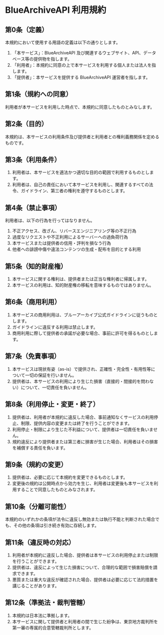 # BlueArchiveAPI 利用規約

## 第0条（定義）

本規約において使用する用語の定義は以下の通りとします。

1. 「本サービス」：BlueArchiveAPI 及び関連するウェブサイト、API、データベース等の提供物を指します。
2. 「利用者」：本規約に同意の上で本サービスを利用する個人または法人を指します。
3. 「提供者」：本サービスを提供する BlueArchiveAPI 運営者を指します。

## 第1条（規約への同意）

利用者が本サービスを利用した時点で、本規約に同意したものとみなします。

## 第2条（目的）

本規約は、本サービスの利用条件及び提供者と利用者との権利義務関係を定めるものです。

## 第3条（利用条件）

1. 利用者は、本サービスを適法かつ適切な目的の範囲で利用するものとします。
2. 利用者は、自己の責任において本サービスを利用し、関連するすべての法令、ガイドライン、第三者の権利を遵守するものとします。

## 第4条（禁止事項）

利用者は、以下の行為を行ってはなりません。

1. 不正アクセス、改ざん、リバースエンジニアリング等の不正行為
2. 過度なリクエストや不正利用によるサーバーへの過負荷行為
3. 本サービスまたは提供者の信用・評判を損なう行為
4. 他者への誹謗中傷や違法コンテンツの生成・配布を目的とする利用

## 第5条（知的財産権）

1. 本サービスに関する権利は、提供者または正当な権利者に帰属します。
2. 本サービスの利用は、知的財産権の移転を意味するものではありません。

## 第6条（商用利用）

1. 本サービスの商用利用は、ブルーアーカイブ公式ガイドラインに従うものとします。
2. ガイドラインに違反する利用は禁止します。
3. 商用利用に際して提供者の承諾が必要な場合、事前に許可を得るものとします。

## 第7条（免責事項）

1. 本サービスは現状有姿（as-is）で提供され、正確性・完全性・有用性等について一切の保証を行いません。
2. 提供者は、本サービスの利用により生じた損害（直接的・間接的を問わない）について、一切責任を負いません。

## 第8条（利用停止・変更・終了）

1. 提供者は、利用者が本規約に違反した場合、事前通知なくサービスの利用停止、制限、提供内容の変更または終了を行うことができます。
2. 利用停止・制限により生じた不利益について、提供者は一切責任を負いません。
3. 規約違反により提供者または第三者に損害が生じた場合、利用者はその損害を補償する責任を負います。

## 第9条（規約の変更）

1. 提供者は、必要に応じて本規約を変更できるものとします。
2. 変更後の規約は公開時点から効力を生じ、利用者は変更後も本サービスを利用することで同意したものとみなされます。

## 第10条（分離可能性）

本規約のいずれかの条項が法令に違反し無効または執行不能と判断された場合でも、その他の条項は引き続き有効に存続します。

## 第11条（違反時の対応）

1. 利用者が本規約に違反した場合、提供者は本サービスの利用停止または制限を行うことができます。
2. 提供者は、違反によって生じた損害について、合理的な範囲で損害賠償を請求できます。
3. 悪質または重大な違反が確認された場合、提供者は必要に応じて法的措置を講じることがあります。

## 第12条（準拠法・裁判管轄）

1. 本規約は日本法に準拠します。
2. 本サービスに関して提供者と利用者の間で生じた紛争は、東京地方裁判所を第一審の専属的合意管轄裁判所とします。
